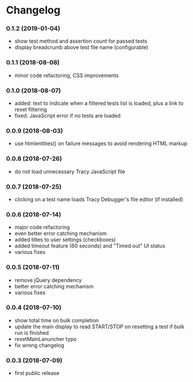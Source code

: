 # Changelog


### 0.1.2 (2019-01-04)

- show test method and assertion count for passed tests
- display breadcrumb above test file name (configurable)



### 0.1.1 (2018-08-08)

- minor code refactoring, CSS improvements



### 0.1.0 (2018-08-07)

- added: text to indicate when a filtered tests list is loaded, plus a link to reset filtering
- fixed: JavaScript error if no tests are loaded



### 0.0.9 (2018-08-03)

- use htmlentities() on failure messages to avoid rendering HTML markup



### 0.0.8 (2018-07-26)

- do not load unnecessary Tracy JavaScript file



### 0.0.7 (2018-07-25)

- clicking on a test name loads Tracy Debugger's file editor (if installed)



### 0.0.6 (2018-07-14)

- major code refactoring
- even better error catching mechanism
- added titles to user settings (checkboxes)
- added timeout feature (60 seconds) and "Timed out" UI status
- various fixes



### 0.0.5 (2018-07-11)

- remove jQuery dependency
- better error catching mechanism
- various fixes



### 0.0.4 (2018-07-10)

- show total time on bulk completion
- update the main display to read START/STOP on resetting a test if bulk run is finished
- resetMainLanuncher typo
- fix wrong changelog



### 0.0.3 (2018-07-09)

- first public release

